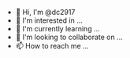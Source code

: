 - 👋 Hi, I'm @dc2917
- 👀 I'm interested in ...
- 🌱 I'm currently learning ...
- 💞 I'm looking to collaborate on ...
- 📫 How to reach me ...

<!---
dc2917/dc2917 is a ✨ special ✨ repository because its `README.md` (this file) appears on your GitHub profile.
You can click the Preview link to take a look at your changes.
--->
